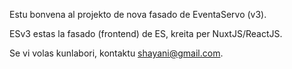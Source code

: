 Estu bonvena al projekto de nova fasado de EventaServo (v3).

ESv3 estas la fasado (frontend) de ES, kreita per NuxtJS/ReactJS.

Se vi volas kunlabori, kontaktu shayani@gmail.com.
